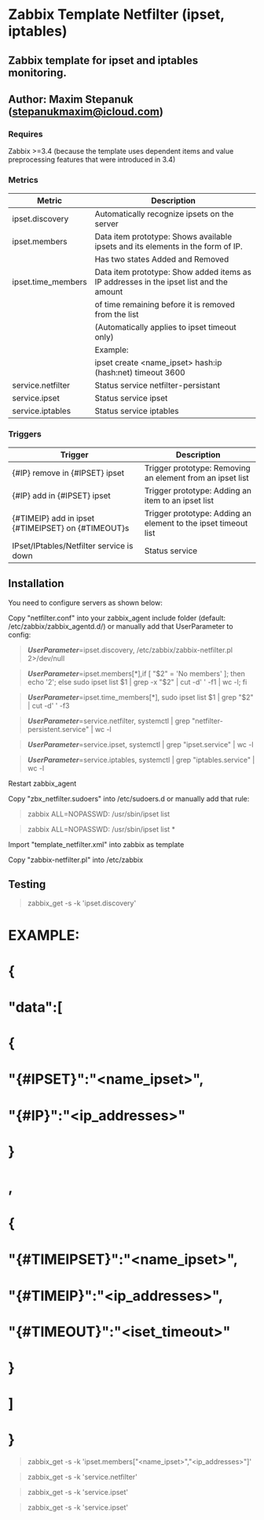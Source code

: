 # Zabbix Template Netfilter (ipset, iptables)

## Zabbix template for ipset and iptables monitoring.

## Author: Maxim Stepanuk (stepanukmaxim@icloud.com)

### Requires

Zabbix >=3.4 (because the template uses dependent items and value preprocessing features that were introduced in 3.4)

### Metrics
| Metric             | Description                                                                            |
|--------------------|----------------------------------------------------------------------------------------|
| ipset.discovery    | Automatically recognize ipsets on the server                                           |
| ipset.members      | Data item prototype: Shows available ipsets and its elements in the form of IP.        | 
|                    | Has two states Added and Removed                                                       |
| ipset.time_members | Data item prototype: Show added items as IP addresses in the ipset list and the amount |
|                    | of time remaining before it is removed from the list                                   |
|                    | (Automatically applies to ipset timeout only)                                          |
|                    | Example:                                                                               |
|                    | ipset create <name_ipset> hash:ip (hash:net) timeout 3600                              |
| service.netfilter  | Status service netfilter-persistant                                                    |
| service.ipset      | Status service ipset                                                                   |
| service.iptables   | Status service iptables                                                                |


### Triggers
| Trigger                                            | Description                                                    |
|----------------------------------------------------|----------------------------------------------------------------|
| {#IP} remove in {#IPSET} ipset                     | Trigger prototype: Removing an element from an ipset list      |
| {#IP} add in {#IPSET} ipset                        | Trigger prototype: Adding an item to an ipset list             |
| {#TIMEIP} add in ipset {#TIMEIPSET} on {#TIMEOUT}s | Trigger prototype: Adding an element to the ipset timeout list |
| IPset/IPtables/Netfilter service is down           | Status service                                                 |


## Installation

You need to configure servers as shown below:

Copy "netfilter.conf" into your zabbix_agent include folder (default: /etc/zabbix/zabbix_agentd.d/) or manually add that UserParameter to config:

> ***UserParameter***=ipset.discovery, /etc/zabbix/zabbix-netfilter.pl 2>/dev/null

> ***UserParameter***=ipset.members[*],if [ "$2" = 'No members' ]; then echo '2'; else sudo ipset list $1 | grep -x "$2" | cut -d' ' -f1 | wc -l; fi

> ***UserParameter***=ipset.time_members[*], sudo ipset list $1 | grep "$2" | cut -d' ' -f3

> ***UserParameter***=service.netfilter, systemctl | grep "netfilter-persistent.service" | wc -l

> ***UserParameter***=service.ipset, systemctl | grep "ipset.service" | wc -l

> ***UserParameter***=service.iptables, systemctl | grep "iptables.service" | wc -l

Restart zabbix_agent

Copy "zbx_netfilter.sudoers" into /etc/sudoers.d or manually add that rule:

> zabbix  ALL=NOPASSWD: /usr/sbin/ipset list

> zabbix  ALL=NOPASSWD: /usr/sbin/ipset list *

Import "template_netfilter.xml" into zabbix as template

Copy "zabbix-netfilter.pl" into /etc/zabbix

## Testing

> zabbix_get -s <ip> -k 'ipset.discovery'

# EXAMPLE:
#  {
#        "data":[
#        {
#                "{#IPSET}":"<name_ipset>",
#                "{#IP}":"<ip_addresses>"
#        }
#        ,
#        {
#                "{#TIMEIPSET}":"<name_ipset>",
#                "{#TIMEIP}":"<ip_addresses>",
#                "{#TIMEOUT}":"<iset_timeout>"
#        }
#        ]
#   }

> zabbix_get -s <ip> -k 'ipset.members["<name_ipset>","<ip_addresses>"]'
  
> zabbix_get -s <ip> -k 'service.netfilter'
 
> zabbix_get -s <ip> -k 'service.ipset'

> zabbix_get -s <ip> -k 'service.ipset'
